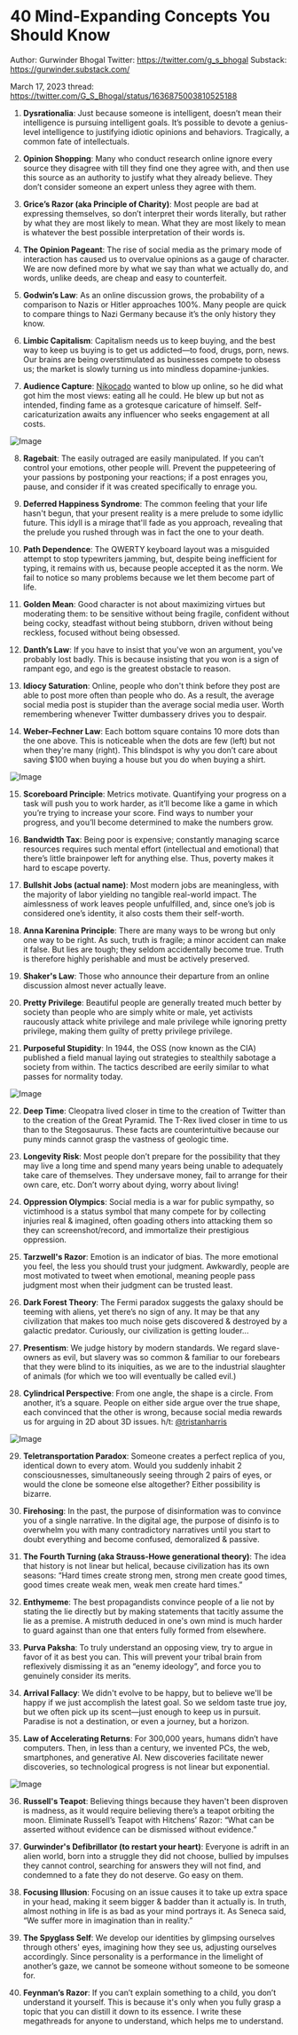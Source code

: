 # 40 Mind-Expanding Concepts You Should Know

  Author: Gurwinder Bhogal 
  Twitter: https://twitter.com/g_s_bhogal
  Substack: https://gurwinder.substack.com/
  
  March 17, 2023 thread: https://twitter.com/G_S_Bhogal/status/1636875003810525188

1. **Dysrationalia**: Just because someone is intelligent, doesn’t mean their intelligence is pursuing intelligent goals. It’s possible to devote a genius-level intelligence to justifying idiotic opinions and behaviors. Tragically, a common fate of intellectuals.

2. **Opinion Shopping**: Many who conduct research online ignore every source they disagree with till they find one they agree with, and then use this source as an authority to justify what they already believe. They don’t consider someone an expert unless they agree with them.

3. **Grice’s Razor (aka Principle of Charity)**: Most people are bad at expressing themselves, so don’t interpret their words literally, but rather by what they are most likely to mean. What they are most likely to mean is whatever the best possible interpretation of their words is.

4. **The Opinion Pageant**: The rise of social media as the primary mode of interaction has caused us to overvalue opinions as a gauge of character. We are now defined more by what we say than what we actually do, and words, unlike deeds, are cheap and easy to counterfeit.

5. **Godwin’s Law**: As an online discussion grows, the probability of a comparison to Nazis or Hitler approaches 100%. Many people are quick to compare things to Nazi Germany because it’s the only history they know.

6. **Limbic Capitalism**: Capitalism needs us to keep buying, and the best way to keep us buying is to get us addicted—to food, drugs, porn, news. Our brains are being overstimulated as businesses compete to obsess us; the market is slowly turning us into mindless dopamine-junkies.

7. **Audience Capture**: [Nikocado](https://en.wikipedia.org/wiki/Nikocado_Avocado) wanted to blow up online, so he did what got him the most views: eating all he could. He blew up but not as intended, finding fame as a grotesque caricature of himself. Self-caricaturization awaits any influencer who seeks engagement at all costs.

![Image](https://pbs.twimg.com/media/FrdWo5aXwAAcJfF?format=jpg&name=medium)

8. **Ragebait**: The easily outraged are easily manipulated. If you can’t control your emotions, other people will. Prevent the puppeteering of your passions by postponing your reactions; if a post enrages you, pause, and consider if it was created specifically to enrage you.

9. **Deferred Happiness Syndrome**: The common feeling that your life hasn't begun, that your present reality is a mere prelude to some idyllic future. This idyll is a mirage that'll fade as you approach, revealing that the prelude you rushed through was in fact the one to your death.

10. **Path Dependence**: The QWERTY keyboard layout was a misguided attempt to stop typewriters jamming, but, despite being inefficient for typing, it remains with us, because people accepted it as the norm. We fail to notice so many problems because we let them become part of life.

11. **Golden Mean**: Good character is not about maximizing virtues but moderating them: to be sensitive without being fragile, confident without being cocky, steadfast without being stubborn, driven without being reckless, focused without being obsessed.

12. **Danth’s Law**: If you have to insist that you've won an argument, you've probably lost badly. This is because insisting that you won is a sign of rampant ego, and ego is the greatest obstacle to reason.

13. **Idiocy Saturation**: Online, people who don't think before they post are able to post more often than people who do. As a result, the average social media post is stupider than the average social media user. Worth remembering whenever Twitter dumbassery drives you to despair.

14. **Weber–Fechner Law**: Each bottom square contains 10 more dots than the one above. This is noticeable when the dots are few (left) but not when they're many (right). This blindspot is why you don’t care about saving $100 when buying a house but you do when buying a shirt.

![Image](https://pbs.twimg.com/media/FrdXEWfWYAEC0Pe?format=png&name=medium)

15. **Scoreboard Principle**: Metrics motivate. Quantifying your progress on a task will push you to work harder, as it’ll become like a game in which you’re trying to increase your score. Find ways to number your progress, and you’ll become determined to make the numbers grow.

16. **Bandwidth Tax**: Being poor is expensive; constantly managing scarce resources requires such mental effort (intellectual and emotional) that there’s little brainpower left for anything else. Thus, poverty makes it hard to escape poverty.

17. **Bullshit Jobs (actual name)**: Most modern jobs are meaningless, with the majority of labor yielding no tangible real-world impact. The aimlessness of work leaves people unfulfilled, and, since one’s job is considered one’s identity, it also costs them their self-worth.

18. **Anna Karenina Principle**: There are many ways to be wrong but only one way to be right. As such, truth is fragile; a minor accident can make it false. But lies are tough; they seldom accidentally become true. Truth is therefore highly perishable and must be actively preserved.

19. **Shaker's Law**: Those who announce their departure from an online discussion almost never actually leave.

20. **Pretty Privilege**: Beautiful people are generally treated much better by society than people who are simply white or male, yet activists raucously attack white privilege and male privilege while ignoring pretty privilege, making them guilty of pretty privilege privilege.

21. **Purposeful Stupidity**: In 1944, the OSS (now known as the CIA) published a field manual laying out strategies to stealthily sabotage a society from within. The tactics described are eerily similar to what passes for normality today.

![Image](https://pbs.twimg.com/media/FrdXjkJX0AoDiPL?format=jpg&name=900x900)

22. **Deep Time**: Cleopatra lived closer in time to the creation of Twitter than to the creation of the Great Pyramid. The T-Rex lived closer in time to us than to the Stegosaurus. These facts are counterintuitive because our puny minds cannot grasp the vastness of geologic time.

23. **Longevity Risk**: Most people don’t prepare for the possibility that they may live a long time and spend many years being unable to adequately take care of themselves. They undersave money, fail to arrange for their own care, etc. Don’t worry about dying, worry about living!

24. **Oppression Olympics**: Social media is a war for public sympathy, so victimhood is a status symbol that many compete for by collecting injuries real & imagined, often goading others into attacking them so they can screenshot/record, and immortalize their prestigious oppression.

25. **Tarzwell's Razor**: Emotion is an indicator of bias. The more emotional you feel, the less you should trust your judgment. Awkwardly, people are most motivated to tweet when emotional, meaning people pass judgment most when their judgment can be trusted least.

26. **Dark Forest Theory**: The Fermi paradox suggests the galaxy should be teeming with aliens, yet there’s no sign of any. It may be that any civilization that makes too much noise gets discovered & destroyed by a galactic predator. Curiously, our civilization is getting louder...

27. **Presentism**: We judge history by modern standards. We regard slave-owners as evil, but slavery was so common & familiar to our forebears that they were blind to its iniquities, as we are to the industrial slaughter of animals (for which we too will eventually be called evil.)

28. **Cylindrical Perspective**: From one angle, the shape is a circle. From another, it’s a square. People on either side argue over the true shape, each convinced that the other is wrong, because social media rewards us for arguing in 2D about 3D issues. h/t: [@tristanharris](https://twitter.com/tristanharris)

![Image](https://pbs.twimg.com/media/FrdZYT3WwAI_kYE?format=jpg&name=900x900)

29. **Teletransportation Paradox**: Someone creates a perfect replica of you, identical down to every atom. Would you suddenly inhabit 2 consciousnesses, simultaneously seeing through 2 pairs of eyes, or would the clone be someone else altogether? Either possibility is bizarre.

30. **Firehosing**: In the past, the purpose of disinformation was to convince you of a single narrative. In the digital age, the purpose of disinfo is to overwhelm you with many contradictory narratives until you start to doubt everything and become confused, demoralized & passive.

31. **The Fourth Turning (aka Strauss-Howe generational theory)**: The idea that history is not linear but helical, because civilization has its own seasons: “Hard times create strong men, strong men create good times, good times create weak men, weak men create hard times.”

32. **Enthymeme**: The best propagandists convince people of a lie not by stating the lie directly but by making statements that tacitly assume the lie as a premise. A mistruth deduced in one's own mind is much harder to guard against than one that enters fully formed from elsewhere.

33. **Purva Paksha**: To truly understand an opposing view, try to argue in favor of it as best you can. This will prevent your tribal brain from reflexively dismissing it as an “enemy ideology”, and force you to genuinely consider its merits.

34. **Arrival Fallacy**: We didn't evolve to be happy, but to believe we'll be happy if we just accomplish the latest goal. So we seldom taste true joy, but we often pick up its scent—just enough to keep us in pursuit. Paradise is not a destination, or even a journey, but a horizon.

35. **Law of Accelerating Returns**: For 300,000 years, humans didn’t have computers. Then, in less than a century, we invented PCs, the web, smartphones, and generative AI. New discoveries facilitate newer discoveries, so technological progress is not linear but exponential.

![Image](https://pbs.twimg.com/media/FrdZtzoXgAEP9hj?format=png&name=900x900)

36. **Russell's Teapot**: Believing things because they haven't been disproven is madness, as it would require believing there’s a teapot orbiting the moon. Eliminate Russell’s Teapot with Hitchens’ Razor: “What can be asserted without evidence can be dismissed without evidence.”

37. **Gurwinder's Defibrillator (to restart your heart)**: Everyone is adrift in an alien world, born into a struggle they did not choose, bullied by impulses they cannot control, searching for answers they will not find, and condemned to a fate they do not deserve. Go easy on them.

38. **Focusing Illusion**: Focusing on an issue causes it to take up extra space in your head, making it seem bigger & badder than it actually is. In truth, almost nothing in life is as bad as your mind portrays it. As Seneca said, “We suffer more in imagination than in reality.”

39. **The Spyglass Self**: We develop our identities by glimpsing ourselves through others' eyes, imagining how they see us, adjusting ourselves accordingly. Since personality is a performance in the limelight of another’s gaze, we cannot be someone without someone to be someone for.

40. **Feynman’s Razor**: If you can’t explain something to a child, you don’t understand it yourself. This is because it's only when you fully grasp a topic that you can distill it down to its essence. I write these megathreads for anyone to understand, which helps me to understand.